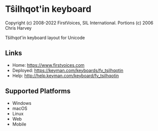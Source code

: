 Tŝilhqot'in keyboard
======================

Copyright (c) 2008-2022 FirstVoices, SIL International. Portions (c) 2006 Chris Harvey


Tŝilhqot'in keyboard layout for Unicode

Links
-----

 * Home:     <https://www.firstvoices.com>
 * Deployed: <https://keyman.com/keyboards/fv_tsilhqotin>
 * Help:     <http://help.keyman.com/keyboard/fv_tsilhqotin>
 
Supported Platforms
-------------------

 * Windows
 * macOS
 * Linux
 * Web
 * Mobile
